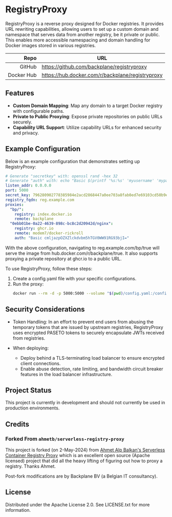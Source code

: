 # RegistryProxy

RegistryProxy is a reverse proxy designed for Docker registries. It provides URL rewriting capabilities, allowing users to set up a custom domain and namespace that serves data from another registry, be it private or public. This enables more accessible namespacing and domain handling for Docker images stored in various registries.

Repo       | URL
---------: | --------------------------------------------------
GitHub     | <https://github.com/backplane/registryproxy>
Docker Hub | <https://hub.docker.com/r/backplane/registryproxy>

## Features

- **Custom Domain Mapping**: Map any domain to a target Docker registry with configurable paths.
- **Private to Public Proxying**: Expose private repositories on public URLs securely.
- **Capability URL Support**: Utilize capability URLs for enhanced security and privacy.

## Example Configuration

Below is an example configuration that demonstrates setting up RegistryProxy:

```yaml
# Generate "secretkey" with: openssl rand -hex 32
# Generate "auth" with: echo "Basic $(printf '%s:%s' 'myusername' 'mypassword' | base64)"
listen_addr: 0.0.0.0
port: 5000
secret_key: 796280902778385984e2acd2868447a0ee703a8fab0ed7e69103cd50b9e3cddd
registry_fqdn: reg.example.com
proxies:
  "bp/":
    registry: index.docker.io
    remote: backplane
  "0ebb01be-0a22-4639-898c-bc8c2d20942d/nginx":
    registry: ghcr.io
    remote: modem7/docker-rickroll
    auth: "Basic cmljazpOZXZlckdvbm5hTGV0WW91RG93bjI="
```

With the above configuration, navigating to reg.example.com/bp/true will serve the image from hub.docker.com/r/backplane/true. It also supports proxying a private repository at ghcr.io to a public URL.

To use RegistryProxy, follow these steps:

1. Create a config.yaml file with your specific configurations.
2. Run the proxy:
    ```bash
    docker run --rm -d -p 5000:5000 --volume "$(pwd)/config.yaml:/config.yaml:ro" backplane/registryproxy --config /config.yaml
    ```

## Security Considerations

* Token Handling: In an effort to prevent end users from abusing the temporary tokens that are issued by upstream registries, RegistryProxy uses encrypted PASETO tokens to securely encapsulate JWTs received from registries.

* When deploying:
    * Deploy behind a TLS-terminating load balancer to ensure encrypted client connections.
    * Enable abuse detection, rate limiting, and bandwidth circuit breaker features in the load balancer infrastructure.

## Project Status

This project is currently in development and should not currently be used in production environments.

## Credits

### Forked From `ahmetb/serverless-registry-proxy`

This project is forked (on 2-May-2024) from [Ahmet Alp Balkan's Serverless Container Registry Proxy](https://github.com/ahmetb/serverless-registry-proxy) which is an excellent open source (Apache licensed) project that did all the heavy lifting of figuring out how to proxy a registry. Thanks Ahmet.

Post-fork modifications are by Backplane BV (a Belgian IT consultancy).

## License

Distributed under the Apache License 2.0. See LICENSE.txt for more information.
